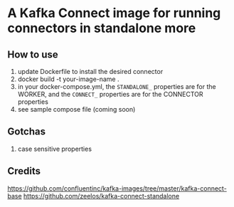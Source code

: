 # A Kafka Connect image for running connectors in standalone more
## How to use
1. update Dockerfile to install the desired connector
2. docker build -t your-image-name .
3. in your docker-compose.yml, the `STANDALONE_` properties are for the WORKER, and the `CONNECT_` properties are for the CONNECTOR properties
4. see sample compose file (coming soon)

## Gotchas
1. case sensitive properties

## Credits
https://github.com/confluentinc/kafka-images/tree/master/kafka-connect-base
https://github.com/zeelos/kafka-connect-standalone
